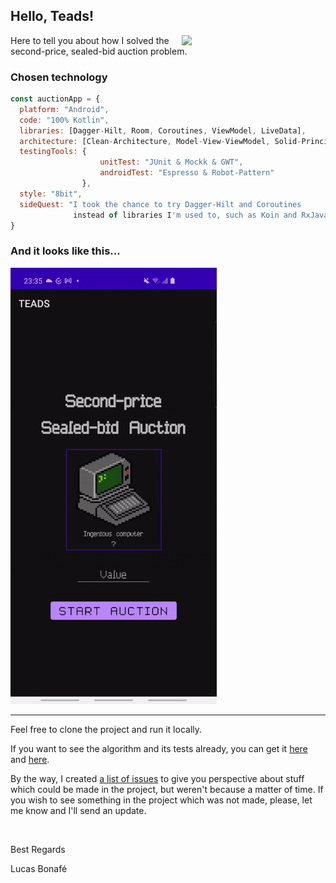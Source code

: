 <h2> Hello, Teads!</h2>
<img align='right' src="https://media.giphy.com/media/AOXNxxIJuBQdNTBblp/giphy.gif" width="230">
<p>Here to tell you about how I solved the second-price, sealed-bid auction problem.</p>

### Chosen technology  

```javascript
const auctionApp = {
  platform: "Android",
  code: "100% Kotlin",
  libraries: [Dagger-Hilt, Room, Coroutines, ViewModel, LiveData],
  architecture: [Clean-Architecture, Model-View-ViewModel, Solid-Principles],
  testingTools: {
                    unitTest: "JUnit & Mockk & GWT",
                    androidTest: "Espresso & Robot-Pattern"
                },
  style: "8bit",
  sideQuest: "I took the chance to try Dagger-Hilt and Coroutines
              instead of libraries I'm used to, such as Koin and RxJava"
}
```

### And it looks like this... 

<img src="https://github.com/anatideo/second-price-sealed-bid-auction/blob/master/preview.gif" width="330">

---

<p>Feel free to clone the project and run it locally.</p>
<p>If you want to see the algorithm and its tests already, you can get it <a href="https://github.com/anatideo/second-price-sealed-bid-auction/blob/master/app/src/main/java/com/anatideo/challenge/teads/domain/GetAuctionResultUseCase.kt">here</a> and <a href="https://github.com/anatideo/second-price-sealed-bid-auction/blob/master/app/src/test/java/com/anatideo/challenge/teads/domain/GetAuctionResultUseCaseTest.kt">here</a>.</p>
<p>By the way, I created <a href="https://github.com/anatideo/second-price-sealed-bid-auction/issues">a list of issues<a/> to give you perspective about stuff which could be made in the project, but weren't because a matter of time. If you wish to see something in the project which was not made, please, let me know and I'll send an update.</p>
<br/>

<p>Best Regards</p>
<p>Lucas Bonafé</p>

